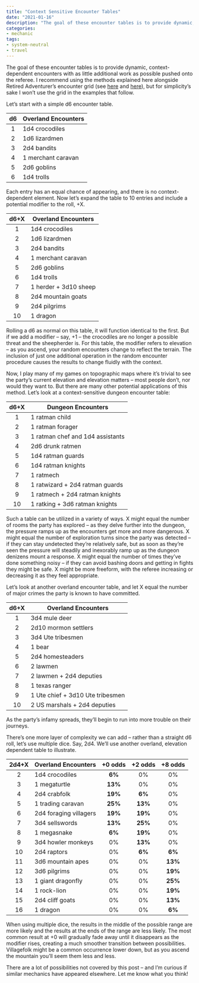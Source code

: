 ```yaml
---
title: "Context Sensitive Encounter Tables"
date: "2021-01-16"
description: "The goal of these encounter tables is to provide dynamic, context-dependent encounters with as little additional work as possible pushed onto the referee."
categories:
- mechanic
tags:
- system-neutral
- travel
---
```


The goal of these encounter tables is to provide dynamic, context-dependent encounters with as little additional work as possible pushed onto the referee. I recommend using the methods explained here alongside Retired Adventurer’s encounter grid (see [here](https://retiredadventurer.blogspot.com/2013/05/a-procedure-for-wandering-monsters.html) and [here](https://retiredadventurer.blogspot.com/2019/11/the-encounter-grid-six-years-out.html)), but for simplicity’s sake I won’t use the grid in the examples that follow.

Let’s start with a simple d6 encounter table.

| d6  | Overland Encounters |
| :-: | ------------------- |
| 1   | 1d4 crocodiles      |
| 2   | 1d6 lizardmen       |
| 3   | 2d4 bandits         |
| 4   | 1 merchant caravan  |
| 5   | 2d6 goblins         |
| 6   | 1d4 trolls          | 

Each entry has an equal chance of appearing, and there is no context-dependent element. Now let’s expand the table to 10 entries and include a potential modifier to the roll, +X.

| d6+X | Overland Encounters   |
|:----:| --------------------- |
|  1   | 1d4 crocodiles        |
|  2   | 1d6 lizardmen         |
|  3   | 2d4 bandits           |
|  4   | 1 merchant caravan    | 
|  5   | 2d6 goblins           |
|  6   | 1d4 trolls            |
|  7   | 1 herder + 3d10 sheep |
|  8   | 2d4 mountain goats    |
|  9   | 2d4 pilgrims          |
|  10  | 1 dragon              |

Rolling a d6 as normal on this table, it will function identical to the first. But if we add a modifier – say, +1 – the crocodiles are no longer a possible threat and the sheepherder is. For this table, the modifier refers to elevation – as you ascend, your random encounters change to reflect the terrain. The inclusion of just one additional operation in the random encounter procedure causes the results to change fluidly with the context.

Now, I play many of my games on topographic maps where it’s trivial to see the party’s current elevation and elevation matters – most people don’t, nor would they want to. But there are many other potential applications of this method. Let’s look at a context-sensitive dungeon encounter table:

| d6+X | Dungeon Encounters               |
|:----:| -------------------------------- |
|  1   | 1 ratman child                   |
|  2   | 1 ratman forager                 |
|  3   | 1 ratman chef and 1d4 assistants |
|  4   | 2d6 drunk ratmen                 |
|  5   | 1d4 ratman guards                |
|  6   | 1d4 ratman knights               |
|  7   | 1 ratmech                        |
|  8   | 1 ratwizard + 2d4 ratman guards  |
|  9   | 1 ratmech + 2d4 ratman knights   |
|  10  | 1 ratking + 3d6 ratman knights   |

Such a table can be utilized in a variety of ways. X might equal the number of rooms the party has explored – as they delve further into the dungeon, the pressure ramps up as the encounters get more and more dangerous. X might equal the number of exploration turns since the party was detected – if they can stay undetected they’re relatively safe, but as soon as they’re seen the pressure will steadily and inexorably ramp up as the dungeon denizens mount a response. X might equal the number of times they’ve done something noisy – if they can avoid bashing doors and getting in fights they might be safe. X might be more freeform, with the referee increasing or decreasing it as they feel appropriate.

Let’s look at another overland encounter table, and let X equal the number of major crimes the party is known to have committed.

| d6+X | Overland Encounters              |
|:----:| -------------------------------- |
|  1   | 3d4 mule deer                    |
|  2   | 2d10 mormon settlers             |
|  3   | 3d4 Ute tribesmen                |
|  4   | 1 bear                           |
|  5   | 2d4 homesteaders                 |
|  6   | 2 lawmen                         |
|  7   | 2 lawmen + 2d4 deputies          |
|  8   | 1 texas ranger                   |
|  9   | 1 Ute chief + 3d10 Ute tribesmen |
|  10  | 2 US marshals + 2d4 deputies     | 

As the party’s infamy spreads, they’ll begin to run into more trouble on their journeys.

There’s one more layer of complexity we can add – rather than a straight d6 roll, let’s use multiple dice. Say, 2d4. We’ll use another overland, elevation dependent table to illustrate.

| 2d4+X | Overland Encounters    | +0 odds | +2 odds | +8 odds |
|:-----:| ---------------------- | :-----: | :-----: | :-----: |
|   2   | 1d4 crocodiles         | **6%**  | 0%      | 0%      |
|   3   | 1 megaturtle           | **13%** | 0%      | 0%      |
|   4   | 2d4 crabfolk           | **19%** | **6%**  | 0%      |
|   5   | 1 trading caravan      | **25%** | **13%** | 0%      |
|   6   | 2d4 foraging villagers | **19%** | **19%** | 0%      |
|   7   | 3d4 sellswords         | **13%** | **25%** | 0%      |
|   8   | 1 megasnake            | **6%**  | **19%** | 0%      | 
|   9   | 3d4 howler monkeys     | 0%      | **13%** | 0%      |
|  10   | 2d4 raptors            | 0%      | **6%**  | **6%**  |
|  11   | 3d6 mountain apes      | 0%      | 0%      | **13%** |
|  12   | 3d6 pilgrims           | 0%      | 0%      | **19%** |
|  13   | 1 giant dragonfly      | 0%      | 0%      | **25%** |
|  14   | 1 rock-lion            | 0%      | 0%      | **19%** |
|  15   | 2d4 cliff goats        | 0%      | 0%      | **13%** |
|  16   | 1 dragon               | 0%      | 0%      | **6%**  |

When using multiple dice, the results in the middle of the possible range are more likely and the results at the ends of the range are less likely. The most common result at +0 will gradually fade away until it disappears as the modifier rises, creating a much smoother transition between possibilities. Villagefolk might be a common occurrence lower down, but as you ascend the mountain you’ll seem them less and less.

There are a lot of possibilities not covered by this post – and I’m curious if similar mechanics have appeared elsewhere. Let me know what you think!
